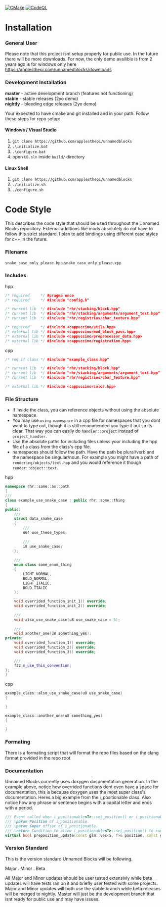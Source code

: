 [![CMake](https://github.com/applesthepi/unnamedblocks/actions/workflows/cmake.yml/badge.svg?branch=master)](https://github.com/applesthepi/unnamedblocks/actions/workflows/cmake.yml)
[![CodeQL](https://github.com/applesthepi/unnamedblocks/actions/workflows/codeql-analysis.yml/badge.svg?branch=master)](https://github.com/applesthepi/unnamedblocks/actions/workflows/codeql-analysis.yml)

# Installation
### General User
Please note that this project isnt setup properly for public use. In the future there will be more downloads. For now, the only demo availible is from 2 years ago is for windows only here https://applesthepi.com/unnamedblocks/downloads

### Development Installation
**master** - active development branch (features not functioning)  
**stable** - stable releases (2yo demo)  
**nightly** - bleeding edge releases (2yo demo)
  
  Your expected to have cmake and git installed and in your path. Follow these steps for repo setup:
#### Windows / Visual Studio
1. `git clone https://github.com/applesthepi/unnamedblocks`
2. `.\initialize.bat`
3. `.\configure.bat`
4. open `UB.sln` inside `build/` directory

#### Linux Shell
1. `git clone https://github.com/applesthepi/unnamedblocks`
2. `./initialize.sh`
3. `./configure.sh`

# Code Style
This describes the code style that should be used throughout the Unnamed Blocks repository. External additions like mods absolutely do not have to follow this strict standard. I plan to add bindings using different case styles for c++ in the future.

### Filename
`snake_case_only_please.hpp`
`snake_case_only_please.cpp`

### Includes
hpp
```cpp
/* required     */ #pragma once
/* required     */ #include "config.h"

/* current lib  */ #include "rhr/stacking/block.hpp"
/* current lib  */ #include "rhr/stacking/arguments/argument_text.hpp"
/* current lib  */ #include "rhr/registries/char_texture.hpp"

/* required     */ #include <cappuccino/utils.hpp>
/* external lib */ #include <cappuccino/mod_block_pass.hpp>
/* external lib */ #include <cappuccino/preprocessor_data.hpp>
/* external lib */ #include <cappuccino/registration.hpp>
```
cpp
```cpp
/* req if class */ #include "example_class.hpp"

/* current lib  */ #include "rhr/stacking/block.hpp"
/* current lib  */ #include "rhr/stacking/arguments/argument_text.hpp"
/* current lib  */ #include "rhr/registries/char_texture.hpp"

/* external lib */ #include <cappuccino/color.hpp>
```

### File Structure
- If inside the class, you can reference objects without using the absolute namespace.
- You may use `using namespace` in a cpp file for namespaces that you dont want to type out, though it is still recommended you type it out so its clear. That way you can easily do `handler::project` instead of `project_handler`.
- Use the absolute paths for including files unless your including the hpp file of a class from the class's cpp file.
- namespaces should follow the path. Have the path be plural/verb and the namespace be singular/noun. For example you might have a path of `rendering/objects/text.hpp` and you would reference it though `render::object::text`.

hpp
```cpp
namespace rhr::same::as::path
{
///
class example_use_snake_case : public rhr::some::thing
{
public:
	///
	struct data_snake_case
	{
		///
		u64 use_these_types;
		
		///
		i8 use_snake_case;
	};
	
	///
	enum class some_enum_thing
	{
		LIGHT_NORMAL,
		BOLD_NORMAL,
		LIGHT_ITALIC,
		BOLD_ITALIC
	};

	void overrided_function_init_1() override;
	void overrided_function_init_2() override;
	
	///
	void also_use_snake_case(u8 use_snake_case = 5);
	
	///
	void another_one(u8 something_yes);
private:
	void overrided_function_1() override;
	void overrided_function_2() override;
	void overrided_function_3() override;

	///
	f32 m_use_this_convention;
};
}
```
cpp
```cpp
example_class::also_use_snake_case(u8 use_snake_case)
{

}

example_class::another_one(u8 something_yes)
{

}
```

### Formating
There is a formating script that will format the repo files based on the clang format provided in the repo root.

### Documentation
Unnamed Blocks currently uses doxygen documentation generation. In the example above, notice how overrided functions dont even have a space for documentation, this is because doxygen uses the most super class's documentation. Heres a big example from the i_positionable class. Also notice how any phrase or sentence begins with a capital letter and ends with a period.
```cpp
/// Event called when i_positionable<T>::set_position() or i_positionable<T>::set_super_position() gets run.
/// \param Position of i_positionable.
/// \param Super offset of i_positionable.
/// \return Condition to allow i_positionable<T>::set_position() to run.
virtual bool preposition_update(const glm::vec<S, T>& position, const glm::vec<S, T>& offset);
```
### Version Standard
This is the version standard Unnamed Blocks will be following.  

Major . Minor . Beta  

All Major and Minor updates should be user tested extensivly while beta updates will have tests ran on it and briefly user tested with some projects. Major and Minor updates will both use the stable branch while beta releases will be merged to nightly. Master will just be the development branch that isnt ready for public use and may have issues.
